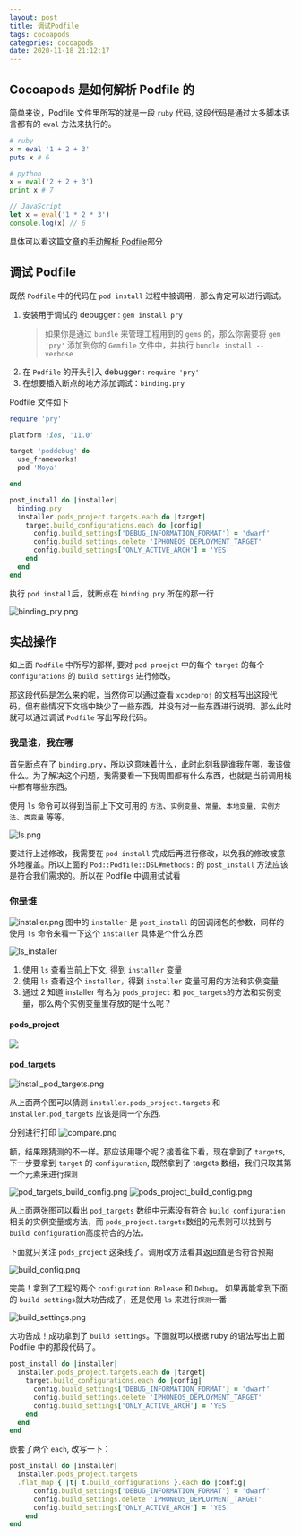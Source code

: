 ```yaml
---
layout: post
title: 调试Podfile
tags: cocoapods
categories: cocoapods
date: 2020-11-18 21:12:17
---
```



## Cocoapods 是如何解析 Podfile 的
简单来说，Podfile 文件里所写的就是一段 `ruby` 代码, 这段代码是通过大多脚本语言都有的 `eval` 方法来执行的。

```ruby
# ruby
x = eval '1 + 2 + 3'
puts x # 6
```

```py
# python
x = eval('2 + 2 + 3')
print x # 7
```

```js
// JavaScript
let x = eval('1 * 2 * 3')
console.log(x) // 6
```

<!-- more -->

具体可以看这篇[文章](https://github.com/draveness/analyze/blob/master/contents/CocoaPods/CocoaPods%20%E9%83%BD%E5%81%9A%E4%BA%86%E4%BB%80%E4%B9%88%EF%BC%9F.md)的[手动解析 Podfile](https://github.com/draveness/analyze/blob/master/contents/CocoaPods/CocoaPods%20%E9%83%BD%E5%81%9A%E4%BA%86%E4%BB%80%E4%B9%88%EF%BC%9F.md#%E6%89%8B%E5%8A%A8%E8%A7%A3%E6%9E%90-podfile)部分 

## 调试 Podfile
既然 `Podfile` 中的代码在 `pod install` 过程中被调用，那么肯定可以进行调试。

1. 安装用于调试的 debugger : `gem install pry`
    > 如果你是通过 `bundle` 来管理工程用到的 `gems` 的，那么你需要将 `gem 'pry'` 添加到你的 `Gemfile` 文件中，并执行 `bundle install --verbose`
2. 在 `Podfile` 的开头引入 debugger : `require 'pry'`
3. 在想要插入断点的地方添加调试：`binding.pry`

Podfile 文件如下

```ruby
require 'pry'

platform :ios, '11.0'

target 'poddebug' do
  use_frameworks!
  pod 'Moya'

end

post_install do |installer|
  binding.pry
  installer.pods_project.targets.each do |target|
    target.build_configurations.each do |config|
      config.build_settings['DEBUG_INFORMATION_FORMAT'] = 'dwarf'
      config.build_settings.delete 'IPHONEOS_DEPLOYMENT_TARGET'
      config.build_settings['ONLY_ACTIVE_ARCH'] = 'YES'
    end
  end
end
```

执行 `pod install`后，就断点在 `binding.pry` 所在的那一行

![binding_pry.png](https://qiniu.struggleblog.com/debug_podfile_binding_pry.png)

## 实战操作

如上面 `Podfile` 中所写的那样, 要对 `pod proejct` 中的每个 `target` 的每个 `configurations` 的 `build settings` 进行修改。

那这段代码是怎么来的呢，当然你可以通过查看 `xcodeproj` 的文档写出这段代码，但有些情况下文档中缺少了一些东西，并没有对一些东西进行说明。那么此时就可以通过调试 `Podfile` 写出写段代码。


### 我是谁，我在哪
首先断点在了 `binding.pry`，所以这意味着什么，此时此刻我是谁我在哪，我该做什么。为了解决这个问题，我需要看一下我周围都有什么东西，也就是当前调用栈中都有哪些东西。

使用 `ls` 命令可以得到当前上下文可用的 `方法`、`实例变量`、`常量`、`本地变量`、`实例方法`、`类变量` 等等。

![ls.png](https://qiniu.struggleblog.com/debug_podfile_ls.png)

要进行上述修改，我需要在 `pod install` 完成后再进行修改，以免我的修改被意外地覆盖。所以上面的 `Pod::Podfile::DSL#methods:` 的 `post_install` 方法应该是符合我们需求的。所以在 Podfile 中调用试试看

### 你是谁

![installer.png](https://qiniu.struggleblog.com/debug_podfile_installer.png)
图中的 `installer` 是 `post_install` 的回调闭包的参数，同样的使用 `ls` 命令来看一下这个 `installer` 具体是个什么东西

![ls_installer](https://qiniu.struggleblog.com/debug_podfile_ls_installer.png)

1. 使用 `ls` 查看当前上下文, 得到 `installer` 变量
2. 使用 `ls` 查看这个 `installer`，得到 `installer` 变量可用的方法和实例变量
3. 通过 2 知道 installer 有名为 `pods_project` 和 `pod_targets`的方法和实例变量，那么两个实例变量里存放的是什么呢？

#### pods_project
![](https://qiniu.struggleblog.com/debug_podfile_installer_pods_project.png)

#### pod_targets
![install_pod_targets.png](https://qiniu.struggleblog.com/debug_podfile_install_pod_targets.png)

从上面两个图可以猜测 `installer.pods_project.targets` 和 `installer.pod_targets` 应该是同一个东西.

分别进行打印
![compare.png](https://qiniu.struggleblog.com/debug_podfile_compare.png)

额，结果跟猜测的不一样。那应该用哪个呢？接着往下看，现在拿到了 `target`s, 下一步要拿到 `target` 的 `configuration`, 既然拿到了 targets 数组，我们只取其第一个元素来进行`探测`

![pod_targets_build_config.png](https://qiniu.struggleblog.com/debug_podfile_pod_targets_build_config.png)
![pods_project_build_config.png](https://qiniu.struggleblog.com/debug_podfile_pods_project_build_config.png)

从上面两张图可以看出 `pod_targets` 数组中元素没有符合 `build configuration` 相关的实例变量或方法，而 `pods_project.targets`数组的元素则可以找到与`build configuration`高度符合的方法。

下面就只关注 `pods_project` 这条线了。调用改方法看其返回值是否符合预期

![build_config.png](https://qiniu.struggleblog.com/debug_podfile_build_config.png)

完美！拿到了工程的两个 `configuration`: `Release` 和 `Debug`。
如果再能拿到下面的 `build settings`就大功告成了，还是使用 `ls` 来进行`探测`一番

![build_settings.png](https://qiniu.struggleblog.com/debug_podfile_build_settings.png)

大功告成！成功拿到了 `build settings`。下面就可以根据 ruby 的语法写出上面 Podfile 中的那段代码了。

```ruby
post_install do |installer|
  installer.pods_project.targets.each do |target|
    target.build_configurations.each do |config|
      config.build_settings['DEBUG_INFORMATION_FORMAT'] = 'dwarf'
      config.build_settings.delete 'IPHONEOS_DEPLOYMENT_TARGET'
      config.build_settings['ONLY_ACTIVE_ARCH'] = 'YES'
    end
  end
end
```

嵌套了两个 `each`, 改写一下：

```ruby
post_install do |installer|
  installer.pods_project.targets
  .flat_map { |t| t.build_configurations }.each do |config|
      config.build_settings['DEBUG_INFORMATION_FORMAT'] = 'dwarf'
      config.build_settings.delete 'IPHONEOS_DEPLOYMENT_TARGET'
      config.build_settings['ONLY_ACTIVE_ARCH'] = 'YES'
    end
end
```